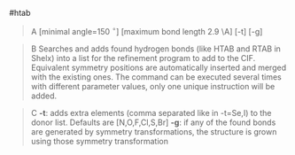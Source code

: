 #htab


>A [minimal angle=150 $^\circ$] [maximum bond length 2.9 \\A] [-t] [-g]

>B Searches and adds found hydrogen bonds (like HTAB and RTAB in Shelx) into a list for the refinement program to add to the CIF. Equivalent symmetry positions are automatically inserted and merged with the existing ones. The command can be executed several times with different parameter values, only one unique instruction will be added. 

>C
**-t**: adds extra elements (comma separated like in -t=Se,I) to the donor list. Defaults are [N,O,F,Cl,S,Br]
**-g**: if any of the found bonds are generated by symmetry transformations, the structure is grown using those symmetry transformation
